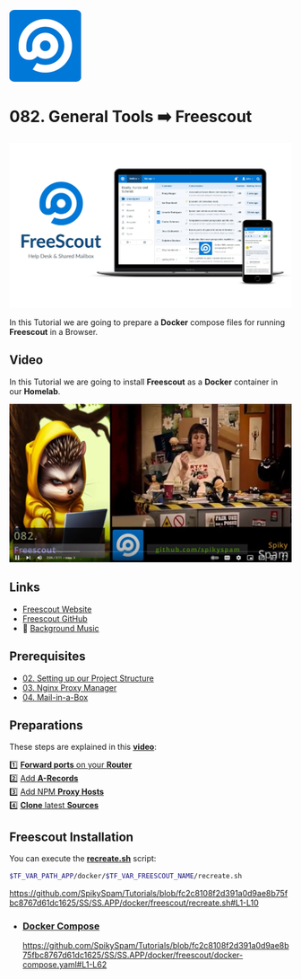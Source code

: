 ![Freescout](_assets/images/freescout.png)
# 082. General Tools ➡️ Freescout

![Freescout Banner](_assets/images/freescout-banner.png)

In this Tutorial we are going to prepare a **Docker** compose files for running **Freescout** in a Browser.

## Video

In this Tutorial we are going to install **Freescout** as a **Docker** container in our **Homelab**.

[![Video](_assets/images/freescout-video.png)](https://youtu.be/bs-0-Odz674)

## Links

- [Freescout Website](https://freescout.net)
- [Freescout GitHub](https://github.com/freescout-helpdesk/freescout)
- 🎺 [Background Music](https://freesound.org/people/betabeats./sounds/702252/)

## Prerequisites

- [02. Setting up our Project Structure](../../02_setting_up_our_project_structure/README.md)
- [03. Nginx Proxy Manager](../../03_nginx_proxy_manager/README.md)
- [04. Mail-in-a-Box](../../04_mail_in_a_box/README.md)

## Preparations

These steps are explained in this **[video](https://youtu.be/8UoNDwNV4R8)**:

1️⃣ [**Forward ports** on your **Router**](../05_databases/README.md#forward-ports-router) \
2️⃣ [Add **A-Records**](../05_databases/README.md#add-a-record) \
3️⃣ [Add NPM **Proxy Hosts**](../05_databases/README.md#npm-proxy-host) \
4️⃣ [**Clone** latest **Sources**](../05_databases/README.md#latest-sources)

## Freescout Installation

You can execute the **[recreate.sh](../../SS/SS.APP/docker/freescout/recreate.sh)** script:

```bash
$TF_VAR_PATH_APP/docker/$TF_VAR_FREESCOUT_NAME/recreate.sh
```

https://github.com/SpikySpam/Tutorials/blob/fc2c8108f2d391a0d9ae8b75fbc8767d61dc1625/SS/SS.APP/docker/freescout/recreate.sh#L1-L10

- ### [Docker Compose](../SS/S#S.APP/docker/freescout/docker-compose.yaml)

  https://github.com/SpikySpam/Tutorials/blob/fc2c8108f2d391a0d9ae8b75fbc8767d61dc1625/SS/SS.APP/docker/freescout/docker-compose.yaml#L1-L62
